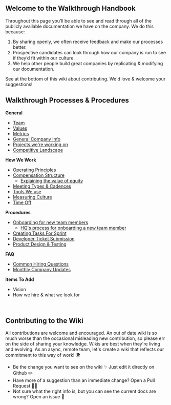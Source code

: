 ## Welcome to the Walkthrough Handbook

Throughout this page you’ll be able to see and read through all of the publicly available documentation we have on the company. We do this because:

1. By sharing openly, we often receive feedback and make our processes better.
2. Prospective candidates can look through how our company is run to see if they’d fit within our culture.
3. We help other people build great companies by replicating & modifying our documentation.

See at the bottom of this wiki about contributing. We'd love & welcome your suggestions!

## Walkthrough Processes & Procedures

**General**

- [Team](https://github.com/WalkthroughVR/Handbook/blob/master/Team.md)
- [Values](https://github.com/WalkthroughVR/Handbook/blob/master/Values.md)
- [Metrics](https://github.com/WalkthroughVR/Handbook/blob/master/Metrics.md)
- [General Company Info](https://github.com/WalkthroughVR/Handbook/blob/master/GeneralAdminInfo.md)
- [Projects we're working on](https://github.com/WalkthroughVR/Handbook/blob/master/Projects.md)
- [Competitive Landscape](https://github.com/WalkthroughVR/Handbook/blob/master/CompetitiveLandscape.md)

**How We Work**

- [Operating Principles](https://github.com/WalkthroughVR/Handbook/blob/master/HowWeWork/OperatingPrinciples.md)
- [Compensation Structure](https://github.com/WalkthroughVR/Handbook/blob/master/HowWeWork/CompensationStructure.md)
  - [Explaining the value of equity](https://github.com/WalkthroughVR/Handbook/blob/master/HowWeWork/ExplainingEquity.md)
- [Meeting Types & Cadences](https://github.com/WalkthroughVR/Handbook/blob/master/HowWeWork/CompanyMeetings.md)
- [Tools We use](https://github.com/WalkthroughVR/Handbook/blob/master/HowWeWork/Tools.md)
- [Measuring Culture](https://github.com/WalkthroughVR/Handbook/blob/master/HowWeWork/MeasuringCulture.md)
- [Time Off](https://github.com/WalkthroughVR/Handbook/blob/master/HowWeWork/TimeOff.md)

**Procedures**

- [Onboarding for new team members](https://github.com/WalkthroughVR/Handbook/blob/master/Onboarding/IntegratingWithWalkthrough.md)
    - [HQ's process for onboarding a new team member](https://github.com/WalkthroughVR/Handbook/blob/master/Procedures/OnboardingHQ.md)
- [Creating Tasks For Sprint](https://github.com/WalkthroughVR/Handbook/blob/master/CreatingTasksForSprint.md)
- [Developer Ticket Submission](https://github.com/WalkthroughVR/Handbook/blob/master/DeveloperTicketSubmission.md)
- [Product Design & Testing](https://github.com/WalkthroughVR/Handbook/blob/master/Procedures/ProductDesignAndTesting.md)

**FAQ**
- [Common Hiring Questions](https://github.com/WalkthroughVR/Handbook/blob/master/CommonHiringQuestions.md)
- [Monthly Company Updates](https://github.com/WalkthroughVR/Handbook/blob/master/MonthlyCompanyUpdates.md)

**Items To Add**
- Vision
- How we hire & what we look for

<br>

## Contributing to the Wiki
All contributions are welcome and encouraged. An out of date wiki is so much worse than the occasional misleading new contribution, so please err on the side of sharing your knowledge. Wikis are best when they're living and evolving. As an async, remote team, let's create a wiki that reflects our commitment to this way of work! 🌍

- Be the change you want to see on the wiki ✨ Just edit it directly on Github ✏️
- Have more of a suggestion than an immediate change? Open a Pull Request 🙋🏽‍
- Not sure what the right info is, but you can see the current docs are wrong? Open an issue 🤔
